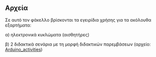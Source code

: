  ## Αρχεία  

Σε αυτό τον φάκελλο βρίσκονται τα εγειρίδια χρήσης για τα ακόλουθα εξαρτήματα:

α) ηλεκτρονικά κυκλώματα (αισθητήρες)

β) 2 διδακτικά σενάρια με τη μορφή διδακτικών παρεμβάσεων (αρχείο: [Arduino_activities](https://github.com/konsk/ALiS/blob/master/Files/Arduino_activities.pdf))
